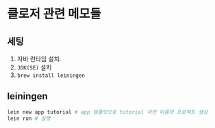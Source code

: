 # 클로저 관련 메모들

## 세팅

1. 자바 런타임 설치.
2. `JDK(SE)` 설치
3. `brew install leiningen`

## leiningen

```sh
lein new app tutorial # app 템플릿으로 tutorial 이란 이름의 프로젝트 생성
lein run # 실행
```
